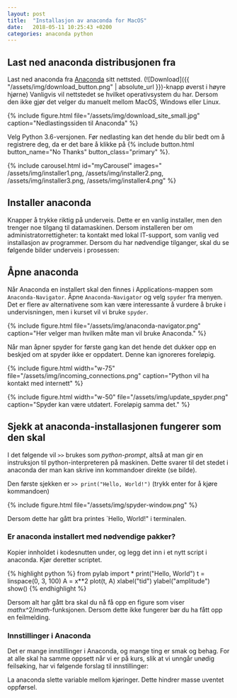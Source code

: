 ```yaml
---
layout: post
title:  "Installasjon av anaconda for MacOS"
date:   2018-05-11 10:25:43 +0200
categories: anaconda python
---
```


## Last ned anaconda distribusjonen fra 
Last ned anaconda fra [Anaconda][anaconda] sitt nettsted. (![Download]({{ "/assets/img/download_button.png" | absolute_url }})-knapp øverst i høyre hjørne)
Vanligvis vil nettstedet se hvilket operativsystem du har. Dersom den ikke gjør det velger du manuelt mellom MacOS, Windows eller Linux. 

{% include figure.html file="/assets/img/download_site_small.jpg" caption="Nedlastingssiden til Anaconda" %}

Velg Python 3.6-versjonen. Før nedlasting kan det hende du blir bedt om å registrere deg, da er det bare å klikke på 
{% include button.html button_name="No Thanks" button_class="primary" %}. 

{% include carousel.html 
id="myCarousel" 
images="
/assets/img/installer1.png, 
/assets/img/installer2.png,
/assets/img/installer3.png,
/assets/img/installer4.png" 
%}

## Installer anaconda
Knapper å trykke riktig på underveis. Dette er en vanlig installer, men den trenger noe tilgang til datamaskinen. Dersom installeren ber om administratorrettigheter: ta kontakt med lokal IT-support, som vanlig ved installasjon av programmer. Dersom du har nødvendige tilganger, skal du se følgende bilder underveis i prosessen: 

## Åpne anaconda
Når Anaconda en installert skal den finnes i Applications-mappen som `Anaconda-Navigator`. Åpne `Anaconda-Navigator` og velg `spyder` fra menyen. Det er flere av alternativene som kan være interessante å vurdere å bruke i undervisningen, men i kurset vil vi bruke `spyder`. 

{% include figure.html file="/assets/img/anaconda-navigator.png" caption="Her velger man hvilken måte man vil bruke Anaconda." %}

Når man åpner spyder for første gang kan det hende det dukker opp en beskjed om at spyder ikke er oppdatert. Denne kan ignoreres foreløpig. 

{% include figure.html width="w-75" file="/assets/img/incoming_connections.png" caption="Python vil ha kontakt med internett" %}

{% include figure.html width="w-50" file="/assets/img/update_spyder.png" caption="Spyder kan være utdatert. Foreløpig samma det." %}

## Sjekk at anaconda-installasjonen fungerer som den skal 
I det følgende vil `>>` brukes som *python-prompt*, altså at man gir en instruksjon til python-interpreteren på maskinen. Dette svarer til det stedet i anaconda der man kan skrive inn kommandoer direkte (se bilde). 

Den første sjekken er `>> print("Hello, World!")` (trykk enter for å kjøre kommandoen)

{% include figure.html file="/assets/img/spyder-window.png" %}

Dersom dette har gått bra printes `Hello, World!" i terminalen. 


### Er anaconda installert med nødvendige pakker?
Kopier innholdet i kodesnutten under, og legg det inn i et nytt script i anaconda. Kjør deretter scriptet. 

{% highlight python %}
from pylab import *
print("Hello, World")
t = linspace(0, 3, 100)
A = x**2
plot(t, A)
xlabel("tid")
ylabel("amplitude")
show()
{% endhighlight %}

Dersom alt har gått bra skal du nå få opp en figure som viser $math$x^2$/math$-funksjonen. Dersom dette ikke fungerer bør du ha fått opp en feilmelding.  

### Innstillinger i Anaconda
Det er mange innstillinger i Anaconda, og mange ting er smak og behag. For at alle skal ha samme oppsett når vi er på kurs, slik at vi unngår unødig feilsøking, har vi følgende forslag til innstillinger: 

La anaconda slette variable mellom kjøringer. Dette hindrer masse uventet oppførsel.


[anaconda]: https://www.anaconda.com/
